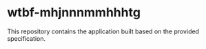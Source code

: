 # wtbf-mhjnnnmmhhhtg

This repository contains the application built based on the provided specification.